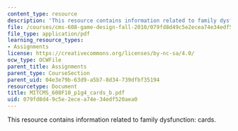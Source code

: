 ```yaml
---
content_type: resource
description: 'This resource contains information related to family dysfunction: cards.'
file: /courses/cms-608-game-design-fall-2010/079fd8d49c5e2ecea74e34edf520aea0_MITCMS_608F10_p1g4_cards_b.pdf
file_type: application/pdf
learning_resource_types:
- Assignments
license: https://creativecommons.org/licenses/by-nc-sa/4.0/
ocw_type: OCWFile
parent_title: Assignments
parent_type: CourseSection
parent_uid: 04e3e79b-63d9-a5b7-8d34-739dfbf35194
resourcetype: Document
title: MITCMS_608F10_p1g4_cards_b.pdf
uid: 079fd8d4-9c5e-2ece-a74e-34edf520aea0
---
```

This resource contains information related to family dysfunction: cards.